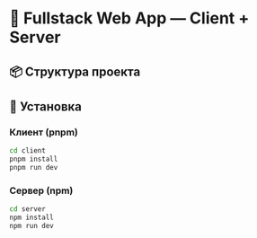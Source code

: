 # 🧩 Fullstack Web App — Client + Server

## 📦 Структура проекта

## 🚀 Установка

### Клиент (pnpm)

```bash
cd client
pnpm install
pnpm run dev
```

### Сервер (npm)

```bash
cd server
npm install
npm run dev
```
